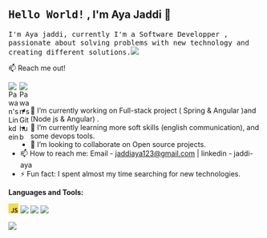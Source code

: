 ## <samp>Hello World!</samp> , I'm Aya Jaddi 👋


<samp> I'm Aya jaddi, currently I'm a Software Developper , passionate about solving problems with new technology and creating different solutions.</samp><img src="https://media.giphy.com/media/WUlplcMpOCEmTGBtBW/giphy.gif" width="24">




:mailbox: Reach me out!


<a href="https://www.linkedin.com/in/jaddi-aya/">
  <img align="left" alt="Pawan's Linkdein" width="22px" src="https://cdn.jsdelivr.net/npm/simple-icons@v3/icons/linkedin.svg" />
</a>
<a href="https://github.com/Ayajaddi">
  <img align="left" alt="Pawan's Github" width="22px" src="https://cdn.jsdelivr.net/npm/simple-icons@v3/icons/github.svg" />
</a>



<br/>
<br/>



- 🔭 I’m currently working on Full-stack project ( Spring & Angular )and (Node js & Angular) .
- 🌱 I’m currently learning more soft skills (english communication), and some devops tools.
- 👯 I’m looking to collaborate on Open source projects.
- 📫 How to reach me: Email - jaddiaya123@gmail.com | linkedin - jaddi-aya
- ⚡ Fun fact: I spent almost my time searching for new technologies.



**Languages and Tools:**  

<code><img height="20" src="https://raw.githubusercontent.com/github/explore/80688e429a7d4ef2fca1e82350fe8e3517d3494d/topics/javascript/javascript.png"></code>
<code><img height="20" src="https://miro.medium.com/max/8642/1*iIXOmGDzrtTJmdwbn7cGMw.png"></code>
<code><img height="20" src="https://pbs.twimg.com/profile_images/1235870003292856320/iRG4_ojf_400x400.png"></code>
<code><img height="20" src="https://upload.wikimedia.org/wikipedia/commons/thumb/c/cf/Angular_full_color_logo.svg/1200px-Angular_full_color_logo.svg.png"></code>

<code><img height="20" src="https://upload.wikimedia.org/wikipedia/commons/thumb/d/d9/Node.js_logo.svg/294px-Node.js_logo.svg.png"></code>



